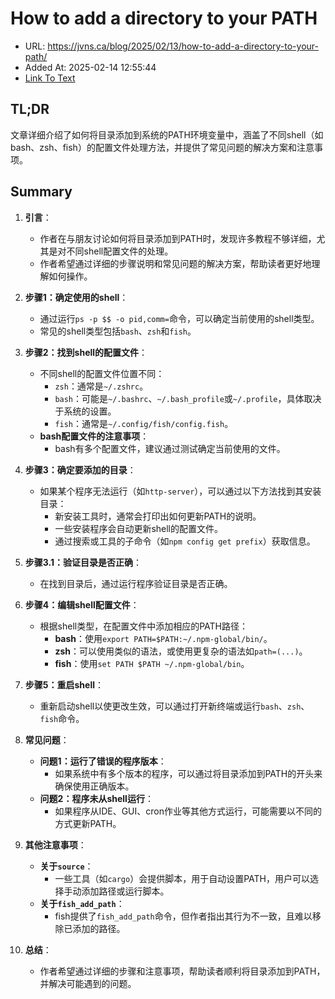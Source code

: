 # How to add a directory to your PATH
- URL: https://jvns.ca/blog/2025/02/13/how-to-add-a-directory-to-your-path/
- Added At: 2025-02-14 12:55:44
- [Link To Text](2025-02-14-how-to-add-a-directory-to-your-path_raw.md)

## TL;DR
文章详细介绍了如何将目录添加到系统的PATH环境变量中，涵盖了不同shell（如bash、zsh、fish）的配置文件处理方法，并提供了常见问题的解决方案和注意事项。

## Summary
1. **引言**：
   - 作者在与朋友讨论如何将目录添加到PATH时，发现许多教程不够详细，尤其是对不同shell配置文件的处理。
   - 作者希望通过详细的步骤说明和常见问题的解决方案，帮助读者更好地理解如何操作。

2. **步骤1：确定使用的shell**：
   - 通过运行`ps -p $$ -o pid,comm=`命令，可以确定当前使用的shell类型。
   - 常见的shell类型包括`bash`、`zsh`和`fish`。

3. **步骤2：找到shell的配置文件**：
   - 不同shell的配置文件位置不同：
     - `zsh`：通常是`~/.zshrc`。
     - `bash`：可能是`~/.bashrc`、`~/.bash_profile`或`~/.profile`，具体取决于系统的设置。
     - `fish`：通常是`~/.config/fish/config.fish`。
   - **bash配置文件的注意事项**：
     - bash有多个配置文件，建议通过测试确定当前使用的文件。

4. **步骤3：确定要添加的目录**：
   - 如果某个程序无法运行（如`http-server`），可以通过以下方法找到其安装目录：
     - 新安装工具时，通常会打印出如何更新PATH的说明。
     - 一些安装程序会自动更新shell的配置文件。
     - 通过搜索或工具的子命令（如`npm config get prefix`）获取信息。

5. **步骤3.1：验证目录是否正确**：
   - 在找到目录后，通过运行程序验证目录是否正确。

6. **步骤4：编辑shell配置文件**：
   - 根据shell类型，在配置文件中添加相应的PATH路径：
     - **bash**：使用`export PATH=$PATH:~/.npm-global/bin/`。
     - **zsh**：可以使用类似的语法，或使用更复杂的语法如`path=(...)`。
     - **fish**：使用`set PATH $PATH ~/.npm-global/bin`。

7. **步骤5：重启shell**：
   - 重新启动shell以使更改生效，可以通过打开新终端或运行`bash`、`zsh`、`fish`命令。

8. **常见问题**：
   - **问题1：运行了错误的程序版本**：
     - 如果系统中有多个版本的程序，可以通过将目录添加到PATH的开头来确保使用正确版本。
   - **问题2：程序未从shell运行**：
     - 如果程序从IDE、GUI、cron作业等其他方式运行，可能需要以不同的方式更新PATH。

9. **其他注意事项**：
   - **关于`source`**：
     - 一些工具（如`cargo`）会提供脚本，用于自动设置PATH，用户可以选择手动添加路径或运行脚本。
   - **关于`fish_add_path`**：
     - fish提供了`fish_add_path`命令，但作者指出其行为不一致，且难以移除已添加的路径。

10. **总结**：
    - 作者希望通过详细的步骤和注意事项，帮助读者顺利将目录添加到PATH，并解决可能遇到的问题。

